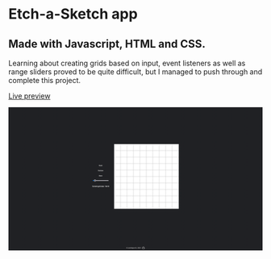 # Etch-a-Sketch app

## Made with Javascript, HTML and CSS.

Learning about creating grids based on input, event listeners as well as range sliders proved to be quite difficult, but I managed to push through and complete this project.

<a href="https://jonthejon10.github.io/Etch-a-Sketch/">Live preview</a>

<img src="project-preview.png" alt="">